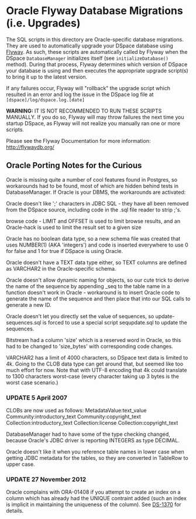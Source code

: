 # Oracle Flyway Database Migrations (i.e. Upgrades)

The SQL scripts in this directory are Oracle-specific database migrations. They are
used to automatically upgrade your DSpace database using [Flyway](http://flywaydb.org/).
As such, these scripts are automatically called by Flyway when the DSpace
`DatabaseManager` initializes itself (see `initializeDatabase()` method). During
that process, Flyway determines which version of DSpace your database is using
and then executes the appropriate upgrade script(s) to bring it up to the latest 
version. 

If any failures occur, Flyway will "rollback" the upgrade script which resulted
in an error and log the issue in the DSpace log file at `[dspace]/log/dspace.log.[date]`

**WARNING:** IT IS NOT RECOMMENDED TO RUN THESE SCRIPTS MANUALLY. If you do so,
Flyway will may throw failures the next time you startup DSpace, as Flyway will
not realize you manually ran one or more scripts.

Please see the Flyway Documentation for more information: http://flywaydb.org/

## Oracle Porting Notes for the Curious

Oracle is missing quite a number of cool features found in Postgres, so
workarounds had to be found, most of which are hidden behind tests in 
DatabaseManager.  If Oracle is your DBMS, the workarounds are activated:

Oracle doesn't like ';' characters in JDBC SQL - they have all been removed
from the DSpace source, including code in the .sql file reader to strip ;'s.

browse code - LIMIT and OFFSET is used to limit browse results, and an
Oracle-hack is used to limit the result set to a given size

Oracle has no boolean data type, so a new schema file was created that
uses NUMBER(1) (AKA 'integers') and code is inserted everywhere to use 0 for
false and 1 for true if DSpace is using Oracle.

Oracle doesn't have a TEXT data type either, so TEXT columns are defined
as VARCHAR2 in the Oracle-specific schema.

Oracle doesn't allow dynamic naming for objects, so our cute trick to
derive the name of the sequence by appending _seq to the table name
in a function doesn't work in Oracle - workaround is to insert Oracle
code to generate the name of the sequence and then place that into
our SQL calls to generate a new ID.

Oracle doesn't let you directly set the value of sequences, so
update-sequences.sql is forced to use a special script sequpdate.sql
to update the sequences.

Bitstream had a column 'size' which is a reserved word in Oracle,
so this had to be changed to 'size_bytes' with corresponding code changes.

VARCHAR2 has a limit of 4000 characters, so DSpace text data is limited to 4k. 
Going to the CLOB data type can get around that, but seemed like too much effort
for now.  Note that with UTF-8 encoding that 4k could translate to 1300
characters worst-case (every character taking up 3 bytes is the worst case
scenario.)

### UPDATE 5 April 2007

CLOBs are now used as follows:
MetadataValue:text_value
Community:introductory_text
Community:copyright_text
Collection:introductory_text
Collection:license
Collection:copyright_text

DatabaseManager had to have some of the type checking changed, because Oracle's
JDBC driver is reporting INTEGERS as type DECIMAL.

Oracle doesn't like it when you reference table names in lower case when
getting JDBC metadata for the tables, so they are converted in TableRow
to upper case.

### UPDATE 27 November 2012

Oracle complains with ORA-01408 if you attempt to create an index on a column which
has already had the UNIQUE contraint added (such an index is implicit in maintaining the uniqueness
of the column). See [DS-1370](https://jira.duraspace.org/browse/DS-1370) for details.
